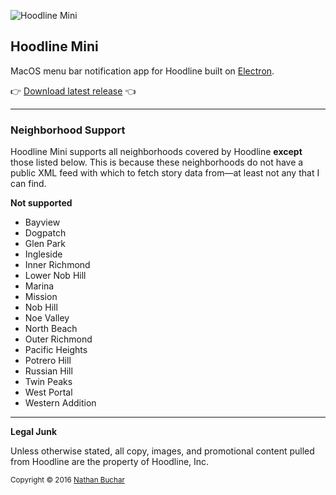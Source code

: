 ![Hoodline Mini](https://cdn.rawgit.com/nathanbuchar/hoodline-mini/master/docs/images/Banner.svg)

## Hoodline Mini

MacOS menu bar notification app for Hoodline built on [Electron](https://electron.atom.io/).

👉 [Download latest release](/releases) 👈

***

### Neighborhood Support

Hoodline Mini supports all neighborhoods covered by Hoodline **except** those listed below. This is because these neighborhoods do not have a public XML feed with which to fetch story data from—at least not any that I can find.

**Not supported**
* Bayview
* Dogpatch
* Glen Park
* Ingleside
* Inner Richmond
* Lower Nob Hill
* Marina
* Mission
* Nob Hill
* Noe Valley
* North Beach
* Outer Richmond
* Pacific Heights
* Potrero Hill
* Russian Hill
* Twin Peaks
* West Portal
* Western Addition

***

**Legal Junk**

Unless otherwise stated, all copy, images, and promotional content pulled from Hoodline are the property of Hoodline, Inc.

<small>Copyright &copy; 2016 [Nathan Buchar](mailto:hello@nathanbuchar.com)</small>
